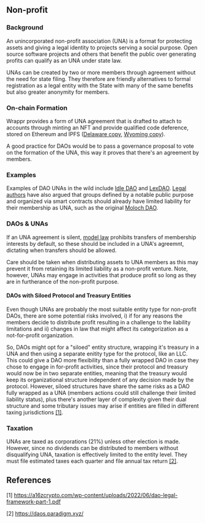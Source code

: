 ## Non-profit

### Background

An unincorporated non-profit association (UNA) is a format for protecting assets and giving a legal identity to projects serving a social purpose. Open source software projects and others that benefit the public over generating profits can qualify as an UNA under state law. 

UNAs can be created by two or more members through agreement without the need for state filing. They therefore are friendly alternatives to formal registration as a legal entity with the State with many of the same benefits but also greater anonymity for members. 

### On-chain Formation

Wrappr provides a form of UNA agreement that is drafted to attach to accounts through minting an NFT and provide qualified code deference, stored on Ethereum and IPFS ([Delaware copy](https://de.una.ricardian.eth.limo/), [Wyoming copy](https://wy.una.ricardian.eth.limo/)).

A good practice for DAOs would be to pass a governance proposal to vote on the formation of the UNA, this way it proves that there's an agreement by members.

### Examples

Examples of DAO UNAs in the wild include [Idle DAO](https://gov.idle.finance/t/legal-structure-for-the-idle-dao/682) and [LexDAO](https://lexdao.coop/). [Legal authors](https://github.com/LeXpunK-Army/LeXpunK_DAO_Defense_Protocol/blob/main/Operator's%20Manual%20-%20LeXpunK%20Legal%20Defense%20Protocol.pdf) have also argued that groups defined by a notable public purpose and organized via smart contracts should already have limited liability for their membership as UNA, such as the original [Moloch DAO](https://molochdao.com/).

### DAOs & UNAs

If an UNA agreement is silent, [model law](https://www.uniformlaws.org/viewdocument/final-act-149?CommunityKey=40227d3a-8b5d-47c2-8cd0-b0ec12da97f9&tab=librarydocuments) prohibits transfers of membership interests by default, so these should be included in a UNA's agreemnt, dictating when transfers should be allowed.

Care should be taken when distributing assets to UNA members as this may prevent it from retaining its limited liability as a non-profit venture. Note, however, UNAs may engage in activities that produce profit so long as they are in furtherance of the non-profit purpose.

#### DAOs with Siloed Protocol and Treasury Entities

Even though UNAs are probably the most suitable entity type for non-profit DAOs, there are some potential risks involved, i) if for any reasons the members decide to distribute profit resulting in a challenge to the liability limitations and ii) changes in law that might affect its categorization as a not-for-profit organization. 

So, DAOs might opt for a "siloed" entity structure, wrapping it's treasury in a UNA and then using a separate enitity type for the protocol, like an LLC. This could give a DAO more flexibility than a fully wrapped DAO in case they chose to engage in for-profit activities, since their protocol and treasury would now be in two separate entities, meaning that the treasury would keep its organizational structure independent of any decision made by the protocol. However, siloed structures have share the same risks as a DAO fully wrapped as a UNA (members actions could still challenge their limited liability status), plus there's another layer of complexity given their dual structure and some tributary issues may arise if entities are filled in different taxing jurisdictions [[1]](#1).

### Taxation

UNAs are taxed as corporations (21%) unless other election is made. However, since no dividends can be distributed to members without disqualifying UNA, taxation is effectively limited to the entity level. They must file estimated taxes each quarter and file annual tax return [[2]](#2).

## References
<a id="1">[1]</a>
https://a16zcrypto.com/wp-content/uploads/2022/06/dao-legal-framework-part-1.pdf

<a id="2">[2]</a> 
https://daos.paradigm.xyz/
